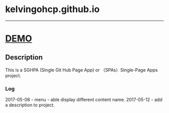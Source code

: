 # kelvingohcp.github.io
----------------
[DEMO](https://kelvingohcp.github.io)
================
## Description 

This is a SGHPA (Single Git Hub Page App) or （SPAs）Single-Page Apps project.

### Log
2017-05-08 - menu - able display different content name.
2017-05-12 - add a description to project.
